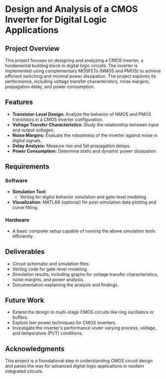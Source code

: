# Design and Analysis of a CMOS Inverter for Digital Logic Applications

## Project Overview
This project focuses on designing and analyzing a CMOS inverter, a fundamental building block in digital logic circuits. The inverter is implemented using complementary MOSFETs (NMOS and PMOS) to achieve efficient switching and minimal power dissipation. The project explores its performance, including voltage transfer characteristics, noise margins, propagation delay, and power consumption.

## Features
- **Transistor-Level Design:** Analyze the behavior of NMOS and PMOS transistors in a CMOS inverter configuration.
- **Voltage Transfer Characteristics:** Study the relationship between input and output voltages.
- **Noise Margins:** Evaluate the robustness of the inverter against noise in digital signals.
- **Delay Analysis:** Measure rise and fall propagation delays.
- **Power Consumption:** Determine static and dynamic power dissipation.

## Requirements

### Software
- **Simulation Tool:** 
  - Verilog for digital behavior simulation and gate-level modeling.
- **Visualization:** MATLAB (optional) for post-simulation data plotting and curve fitting.

### Hardware
- A basic computer setup capable of running the above simulation tools efficiently.

## Deliverables
- Circuit schematic and simulation files.
- Verilog code for gate-level modeling.
- Simulation results, including graphs for voltage transfer characteristics, noise margins, and power analysis.
- Documentation explaining the analysis and findings.

## Future Work
- Extend the design to multi-stage CMOS circuits like ring oscillators or buffers.
- Explore low-power techniques for CMOS inverters.
- Investigate the inverter's performance under varying process, voltage, and temperature (PVT) conditions.

## Acknowledgments
This project is a foundational step in understanding CMOS circuit design and paves the way for advanced digital logic applications in modern integrated circuits.
